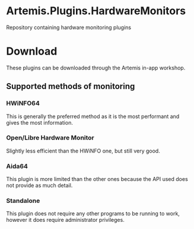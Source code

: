 # Artemis.Plugins.HardwareMonitors
Repository containing hardware monitoring plugins

# Download
These plugins can be downloaded through the Artemis in-app workshop.

## Supported methods of monitoring

### HWiNFO64
This is generally the preferred method as it is the most performant and gives the most information.

### Open/Libre Hardware Monitor 
Slightly less efficient than the HWiNFO one, but still very good.

### Aida64 
This plugin is more limited than the other ones because the API used does not provide as much detail. 

### Standalone 
This plugin does not require any other programs to be running to work, however it does require administrator privileges.

